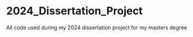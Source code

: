 # 2024_Dissertation_Project
All code used during my 2024 dissertation project for my masters degree
